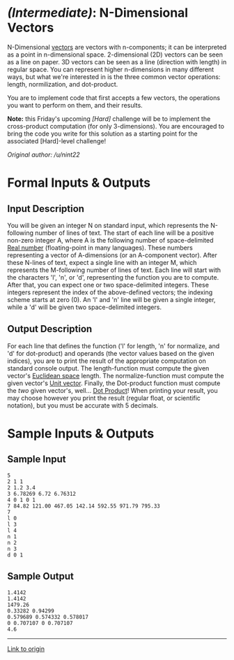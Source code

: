 # [](#IntermediateIcon) *(Intermediate)*: N-Dimensional Vectors

N-Dimensional [vectors](http://en.wikipedia.org/wiki/Euclidean_vector) are vectors with n-components; it can be interpreted as a point in n-dimensional space. 2-dimensional (2D) vectors can be seen as a line on paper. 3D vectors can be seen as a line (direction with length) in regular space. You can represent higher n-dimensions in many different ways, but what we're interested in is the three common vector operations: length, normilization, and dot-product.

You are to implement code that first accepts a few vectors, the operations you want to perform on them, and their results.

**Note:** this Friday's upcoming *[Hard]* challenge will be to implement the cross-product computation (for only 3-dimensions). You are encouraged to bring the code you write for this solution as a starting point for the associated [Hard]-level challenge!

*Original author: /u/nint22*

# Formal Inputs & Outputs
## Input Description

You will be given an integer N on standard input, which represents the N-following number of lines of text. The start of each line will be a positive non-zero integer A, where A is the following number of space-delimited [Real number](http://en.wikipedia.org/wiki/Real_number) (floating-point in many languages). These numbers representing a vector of A-dimensions (or an A-component vector). After these N-lines of text, expect a single line with an integer M, which represents the M-following number of lines of text. Each line will start with the characters 'l', 'n', or 'd', representing the function you are to compute. After that, you can expect one or two space-delimited integers. These integers represent the index of the above-defined vectors; the indexing scheme starts at zero (0). An 'l' and 'n' line will be given a single integer, while a 'd' will be given two space-delimited integers.

## Output Description

For each line that defines the function ('l' for length, 'n' for normalize, and 'd' for dot-product) and operands (the vector values based on the given indices), you are to print the result of the appropriate computation on standard console output. The length-function must compute the given vector's [Euclidean space](http://en.wikipedia.org/wiki/Euclidean_space#Distance) length. The normalize-function must compute the given vector's [Unit vector](http://en.wikipedia.org/wiki/Unit_vector). Finally, the Dot-product function must compute the *two* given vector's, well... [Dot Product](http://en.wikipedia.org/wiki/Dot_product)! When printing your result, you may choose however you print the result (regular float, or scientific notation), but you must be accurate with 5 decimals.

# Sample Inputs & Outputs
## Sample Input

    5
    2 1 1
    2 1.2 3.4
    3 6.78269 6.72 6.76312
    4 0 1 0 1
    7 84.82 121.00 467.05 142.14 592.55 971.79 795.33
    7
    l 0
    l 3
    l 4
    n 1
    n 2
    n 3
    d 0 1

## Sample Output

    1.4142
    1.4142
    1479.26
    0.33282 0.94299
    0.579689 0.574332 0.578017
    0 0.707107 0 0.707107
    4.6

---

[Link to origin](https://www.reddit.com/r/dailyprogrammer/1hzq9y)